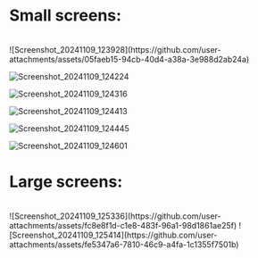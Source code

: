 <h1>Small screens:</h1><br>
![Screenshot_20241109_123928](https://github.com/user-attachments/assets/05faeb15-94cb-40d4-a38a-3e988d2ab24a)

![Screenshot_20241109_124224](https://github.com/user-attachments/assets/2d8cb504-d791-41f7-9c45-5e05858232f3)

![Screenshot_20241109_124316](https://github.com/user-attachments/assets/820a1099-44f8-436d-b8ea-8098013c8415)

![Screenshot_20241109_124413](https://github.com/user-attachments/assets/fbc2c8de-01a6-4924-9156-522ed832b7b5)

![Screenshot_20241109_124445](https://github.com/user-attachments/assets/a3c7815a-3208-4fa7-a4e9-526df408b590)

![Screenshot_20241109_124601](https://github.com/user-attachments/assets/c5e44eab-2617-4ad9-96e4-c26a10e1f1c8)

<h1>Large screens:</h1><br>
![Screenshot_20241109_125336](https://github.com/user-attachments/assets/fc8e8f1d-c1e8-483f-96a1-98d1861ae25f)
![Screenshot_20241109_125414](https://github.com/user-attachments/assets/fe5347a6-7810-46c9-a4fa-1c1355f7501b)
